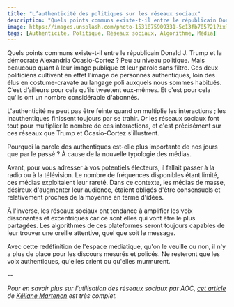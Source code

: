 ```yaml
---
title: "L’authenticité des politiques sur les réseaux sociaux"
description: "Quels points communs existe-t-il entre le républicain Donald J. Trump et la démocrate Alexandria Ocasio-Cortez ? Peu au niveau politique. Mais beaucoup quant à leur image publique et leur parole sans filtre."
image: https://images.unsplash.com/photo-1531875909331-5c13fb705721?ixlib=rb-1.2.1&auto=format&fit=crop&w=1200&q=80
tags: [Authenticité, Politique, Réseaux sociaux, Algorithme, Média]
---
```


Quels points communs existe-t-il entre le républicain Donald J. Trump et la démocrate Alexandria Ocasio-Cortez ? Peu au niveau politique. Mais beaucoup quant à leur image publique et leur parole sans filtre. Ces deux politiciens cultivent en effet l'image de personnes authentiques, loin des élus en costume-cravate au langage poli auxquels nous sommes habitués. C’est d’ailleurs pour cela qu’ils tweetent eux-mêmes. Et c'est pour cela qu'ils ont un nombre considérable d'abonnés.

L'authenticité ne peut pas être feinte quand on multiplie les interactions ; les inauthentiques finissent toujours par se trahir. Or les réseaux sociaux font tout pour multiplier le nombre de ces interactions, et c'est précisément sur ces réseaux que Trump et Ocasio-Cortez s'illustrent.

Pourquoi la parole des authentiques est-elle plus importante de nos jours que par le passé ? À cause de la nouvelle typologie des médias.

Avant, pour vous adresser à vos potentiels électeurs, il fallait passer à la radio ou à la télévision. Le nombre de fréquences disponibles étant limité, ces médias exploitaient leur rareté. Dans ce contexte, les médias de masse, désireux d'augmenter leur audience, étaient obligés d'être consensuels et relativement proches de la moyenne en terme d'idées.

À l'inverse, les réseaux sociaux ont tendance à amplifier les voix dissonantes et excentriques car ce sont elles qui vont être le plus partagées. Les algorithmes de ces plateformes seront toujours capables de leur trouver une oreille attentive, quel que soit le message.

Avec cette redéfinition de l'espace médiatique, qu'on le veuille ou non, il n'y a plus de place pour les discours mesurés et policés. Ne resteront que les voix authentiques, qu'elles crient ou qu'elles murmurent.

--

*Pour en savoir plus sur l'utilisation des réseaux sociaux par AOC, [cet article](https://medium.com/@Kmartenon/sans-filtre-8ecddc9956b) de [Kéliane Martenon](https://twitter.com/KMartenon) est très complet.*
